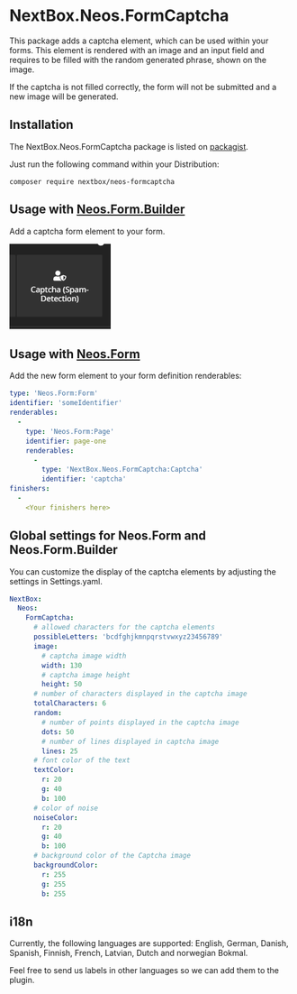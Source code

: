 # NextBox.Neos.FormCaptcha

This package adds a captcha element, which can be used within your forms.
This element is rendered with an image and an input field and requires to be filled with the random generated phrase, shown on the image.

If the captcha is not filled correctly, the form will not be submitted and a new image will be generated.

## Installation

The NextBox.Neos.FormCaptcha package is listed on [packagist](https://packagist.org/packages/nextbox/neos-formcaptcha).

Just run the following command within your Distribution:

```shell
composer require nextbox/neos-formcaptcha
```

## Usage with [Neos.Form.Builder](https://github.com/neos/form-builder)

Add a captcha form element to your form.

![NodeType in Neos-Form-Builder](/Documentation/form-builder.png)

## Usage with [Neos.Form](https://github.com/neos/form)

Add the new form element to your form definition renderables:

```yaml
type: 'Neos.Form:Form'
identifier: 'someIdentifier'
renderables:
  -
    type: 'Neos.Form:Page'
    identifier: page-one
    renderables:
      -
        type: 'NextBox.Neos.FormCaptcha:Captcha'
        identifier: 'captcha'
finishers:
  -
    <Your finishers here>
```

## Global settings for Neos.Form and Neos.Form.Builder

You can customize the display of the captcha elements by adjusting the settings in Settings.yaml.

```yaml
NextBox:
  Neos:
    FormCaptcha:
      # allowed characters for the captcha elements
      possibleLetters: 'bcdfghjkmnpqrstvwxyz23456789'
      image:
        # captcha image width
        width: 130
        # captcha image height
        height: 50
      # number of characters displayed in the captcha image
      totalCharacters: 6
      random:
        # number of points displayed in the captcha image
        dots: 50
        # number of lines displayed in captcha image
        lines: 25
      # font color of the text
      textColor:
        r: 20
        g: 40
        b: 100
      # color of noise
      noiseColor:
        r: 20
        g: 40
        b: 100
      # background color of the Captcha image
      backgroundColor:
        r: 255
        g: 255
        b: 255
```

## i18n

Currently, the following languages are supported: English, German, Danish, Spanish, Finnish, French, Latvian, Dutch and norwegian Bokmal.

Feel free to send us labels in other languages so we can add them to the plugin.
